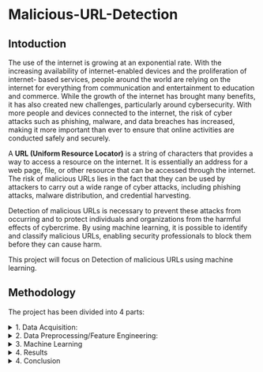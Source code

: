 # Malicious-URL-Detection

## Intoduction
The use of the internet is growing at an exponential rate. With the increasing availability of internet-enabled devices and the proliferation of internet- based services, people around the world are relying on the internet for everything from communication and entertainment to education and commerce. While the growth of the internet has brought many benefits, it has also created new challenges, particularly around cybersecurity. With more people and devices connected to the internet, the risk of cyber attacks such as phishing, malware, and data breaches has increased, making it more important than ever to ensure that online activities are conducted safely and securely.

A **URL (Uniform Resource Locator)** is a string of characters that provides a way to access a resource on the internet. It is essentially an address for a web page, file, or other resource that can be accessed through the internet. The risk of malicious URLs lies in the fact that they can be used by attackers to carry out a wide range of cyber attacks, including phishing attacks, malware distribution, and credential harvesting.

Detection of malicious URLs is necessary to prevent these attacks from occurring and to protect individuals and organizations from the harmful effects of cybercrime. By using machine learning, it is possible to identify and classify malicious URLs, enabling security professionals to block them before they can cause harm.

This project will focus on Detection of malicious URLs using machine learning.

## Methodology
The project has been divided into 4 parts:
<details>
  <summary> 1. Data Acquisition: </summary>

The source of the dataset is https://www.kaggle.com/datasets/sid321axn/malicious-urls-dataset?resource=download
This file consists of 651,191 URLs, out of which 428103 benign or safe URLs, 96457 defacement URLs, 94111 phishing URLs, and 32520 malware URLs. It has two columns comprising of url and a type which signifies the class of maliciousness.

    * Defacement URLs are URLs of websites that have been hacked and their content has been replaced or modified by the hacker.
    
    * Phishing URLs are malicious websites that are designed to deceive users into giving sensitive information.
    
    * Malware URLs are URLs that host or distribute malware, which refers to malicious software designed to harm or exploit computer systems. Malware can include viruses, Trojans, ransomware, spyware, and other types of harmful software. 
</details>

<details>
  <summary> 2. Data Preprocessing/Feature Engineering: </summary>
  The success of any ML model depends on the quality of training data and the quality of features fed into the model. Certain features must be available to analysts in order to create proactive models to identify malicious URLs. Simple URL strings can be used to extract these features, which can be lexical, content, or network. In this project, only lexical features are being used. 
  
  The lexical features include the elements of the URL string. They are determined by how the URL looks or seems different in users’ eyes and the URL’s textual properties. These include statistical properties such as the length of the URL, length of the domain, number of special characters, and number of digits in the URL.
  
* contains_ip_address: Generally cyber attackers use an IP address in place of the domain name to hide the identity of the website. this feature will check whether the URL has IP address or not.
* abnormal_url: This feature can be extracted from the WHOIS database. For a legitimate website, identity is typically part of its URL.
* google_index: In this feature, we check whether the URL is indexed in google search console or not.
* Count . : The phishing or malware websites generally use more than two sub-domains in the URL. Each domain is separated by dot (.). If any URL contains more than three dots(.), then it increases the probability of a malicious site.
* Count-www: Generally most of the safe websites have one www in its URL. This feature helps in detecting malicious websites if the URL has no or more than one www in its URL.
* count@: The presence of the “@” symbol in the URL ignores everything previous to it.
* Count_dir: The presence of multiple directories in the URL generally indicates suspicious websites.
* Count_embed_domain: The number of the embedded domains can be helpful in detecting malicious URLs. It can be done by checking the occurrence of “//” in the URL.
* Suspicious words in URL: Malicious URLs generally contain suspicious words in the URL such as PayPal, login, sign in, bank, account, update, bonus, service, ebayisapi, token, etc. We have found the presence of such frequently occurring suspicious words in the URL as a binary variable i.e., whether such words present in the URL or not.
* Short_url: This feature is created to identify whether the URL uses URL shortening services like bit. \ly, goo.gl, go2l.ink, etc.
* Count_https: Generally malicious URLs do not use HTTPS protocols as it generally requires user credentials and ensures that the website is safe for transactions. So, the presence or absence of HTTPS protocol in the URL is an important feature.
* Count_http: Most of the time, phishing or malicious websites have more than one HTTP in their URL whereas safe sites have only one HTTP.
* Count%: As we know URLs cannot contain spaces. URL encoding normally replaces spaces with symbol (%). Safe sites generally contain less number of spaces whereas malicious websites generally contain more spaces in their URL hence more number of %.
* Count?: The presence of symbol (?) in URL denotes a query string that contains the data to be passed to the server. More number of ? in URL definitely indicates suspicious URL.
* Count-: Phishers or cybercriminals generally add dashes(-) in prefix or suffix of the brand name so that it looks genuine URL.
* Count=: Presence of equal to (=) in URL indicates passing of variable values from one form page t another. It is considered as riskier in URL as anyone can change the values to modify the page.
* url_length: Attackers generally use long URLs to hide the domain name. We found the average length of a safe URL is 74.
* hostname_length: The length of the hostname is also an important feature for detecting malicious URLs.
* First directory length: This feature helps in determining the length of the first directory in the URL. So looking for the first ‘/’ and counting the length of the URL up to this point helps in finding the first directory length of the URL. For accessing directory level information we need to install python library TLD. You can check this link for installing TLD.
* Length of top-level domains: A top-level domain (TLD) is one of the domains at the highest level in the hierarchical Domain Name System of the Internet. For example, in the domain name www.example.com, the top-level domain is com. So, the length of TLD is also important in identifying malicious URLs. As most of the URLs have .com extension. TLDs in the range from 2 to 3 generally indicate safe URLs.
* Count_digits: The presence of digits in URL generally indicate suspicious URLs. Safe URLs generally do not have digits so counting the number of digits in URL is an important feature for detecting malicious URLs.
* Count_letters: The number of letters in the URL also plays a significant role in identifying malicious URLs. As attackers try to increase the length of the URL to hide the domain name and this is generally done by increasing the number of letters and digits in the URL.

  
</details>

<details>
  <summary> 3. Machine Learning </summary>
The machine learning model used in this project is SVM, Random Forest and XGBoost.
  
SVM stands for Support Vector Machine, a type of machine learning algorithm used for classification and regression analysis. It works by finding the best hyperplane that separates data points of different classes in a high-dimensional space.

Random Forest which is a machine-learning algorithm used for classification, regression, and other tasks. It is an ensemble learning method that works by combining multiple decision trees to make predictions. It is resistant to overfitting, and performs well on complex datasets.

XGBoost which stands for eXtreme Gradient Boosting, and it is a popular machine learning algorithm used for supervised learning tasks, such as classification and regression. XGBoost is an ensemble method that combines multiple weak prediction models, such as decision trees, to create a stronger and more accurate model. XGBoost works by iteratively training new models that correct the errors of the previous models. During each iteration, the algorithm evaluates the gradient of the loss function with respect to the current model's predictions and uses this information to update the model's parameters. This process is called gradient boosting.


</details>

<details>
  <summary> 4. Results </summary>
Evaluation Metric: Accuracy (the percentage of correct decisions among all correct samples)
  
  The accuracy obtained from the models are: 
  
  SVM Accuracy: 95.73%
  Random Forest Accuracy: 99.18%
  XGBoost Accuracy: 97.92%
 
</details>

<details>
  <summary> 4. Conclusion </summary>


  The Random Forest algorithm has proven to be effective in detecting malicious URLs in the current dataset. However, there is always room for improvement. By introducing network features, we can gain a better understanding of the URLs' behavior and potentially improve the classification accuracy. Additionally, using a larger dataset can provide more data points for the model to learn from and may lead to improved performance. Embedding the model in applications for easy interface can also automate the detection process, making it more efficient and scalable for real-time monitoring. However, it is important to fine-tune the model's hyperparameters and carefully evaluate its performance on the new dataset to ensure that any new features added are relevant and informative for the classification task.

</details>
